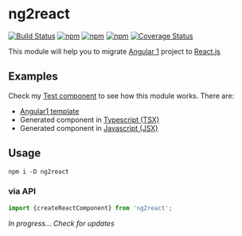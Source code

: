 # ng2react
[![Build Status](https://secure.travis-ci.org/webschik/ng2react.png?branch=master)](https://travis-ci.org/webschik/ng2react)
[![npm](https://img.shields.io/npm/dm/ng2react.svg)](https://www.npmjs.com/package/ng2react)
[![npm](https://img.shields.io/npm/v/ng2react.svg)](https://www.npmjs.com/package/ng2react)
[![npm](https://img.shields.io/npm/l/ng2react.svg)](https://www.npmjs.com/package/ng2react)
[![Coverage Status](https://coveralls.io/repos/github/webschik/ng2react/badge.svg?branch=master)](https://coveralls.io/github/webschik/ng2react?branch=master)

This module will help you to migrate [Angular 1](https://angularjs.org/) project
to [React.js](https://reactjs.org/)

## Examples
Check my [Test component](__tests__/component) to see how this module works. There are:
* [Angular1 template](__tests__/component/template.html)
* Generated component in [Typescript (TSX)](__tests__/component/index.tsx)
* Generated component in [Javascript (JSX)](__tests__/component/index.jsx)

## Usage
```shell
npm i -D ng2react
```

### via API
```js
import {createReactComponent} from 'ng2react';
```

*In progress... Check for updates*
